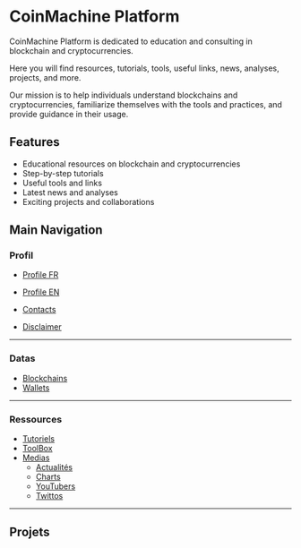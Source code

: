 # CoinMachine Platform

CoinMachine Platform is dedicated to education and consulting in blockchain and cryptocurrencies.

Here you will find resources, tutorials, tools, useful links, news, analyses, projects, and more.

Our mission is to help individuals understand blockchains and cryptocurrencies, familiarize themselves with the tools and practices, and provide guidance in their usage.

## Features

- Educational resources on blockchain and cryptocurrencies
- Step-by-step tutorials
- Useful tools and links
- Latest news and analyses
- Exciting projects and collaborations

## Main Navigation

### Profil
- [Profile FR](profile_fr_link)
- [Profile EN](profile_en_link)

- [Contacts](contacts_link)
- [Disclaimer](disclaimer_link)
- ---
### Datas
- [Blockchains](blockchains_link)
- [Wallets](blockchains_link)
<!-- Protocols -->
<!-- Exchanges -->
- ---
### Ressources
- [Tutoriels](tutorials_link)
- [ToolBox](toolbox_link)
- [Medias](medias_link)
  - [Actualités](news_link)
  - [Charts](charts_link)
  - [YouTubers](youtubers_link)
  - [Twittos](twittos_link)
- ---
## Projets


